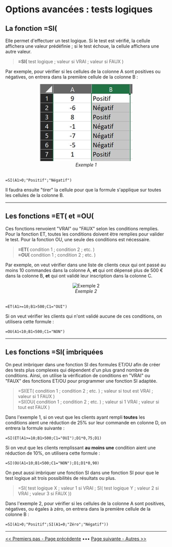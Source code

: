 # Options avancées : tests logiques

## La fonction =SI(

Elle permet d'effectuer un test logique. Si le test est vérifié, la cellule affichera une valeur prédéfinie ; si le test échoue, la cellule affichera une autre valeur.

> **=SI(** test logique ; valeur si VRAI ; valeur si FAUX )

Par exemple, pour vérifier si les cellules de la colonne A sont positives ou négatives, on entrera dans la première cellule de la colonne B :

<center> <img src="images/fonction_si.JPG" alt="Exemple 1" /> <br>
<i>Exemple 1</i> </center> <br>

~~~
=SI(A1>0;"Positif";"Négatif")
~~~

Il faudra ensuite "tirer" la cellule pour que la formule s'applique sur toutes les cellules de la colonne B.

----------

## Les fonctions =ET( et =OU(

Ces fonctions renvoient "VRAI" ou "FAUX" selon les conditions remplies. Pour la fonction ET, toutes les conditions doivent être remplies pour valider le test. Pour la fonction OU, une seule des conditions est nécessaire.

> **=ET(** condition 1 ; condition 2 ; etc. ) <br>
> **=OU(** condition 1 ; condition 2 ; etc. )

Par exemple, on veut vérifier dans une liste de clients ceux qui ont passé au moins 10 commandes dans la colonne A, **et** qui ont dépensé plus de 500 € dans la colonne B, **et** qui ont validé leur inscription dans la colonne C.

<center> <img src="images/fonction_etou" alt="Exemple 2" /> <br>
<i>Exemple 2</i> </center> <br>

~~~
=ET(A1>=10;B1>500;C1="OUI")
~~~
Si on veut vérifier les clients qui n'ont validé aucune de ces conditions, on utilisera cette formule : <br>
~~~
=OU(A1<10;B1<500;C1="NON")
~~~

----------

## Les fonctions =SI( imbriquées

On peut imbriquer dans une fonction SI des formules ET/OU afin de créer des tests plus complexes qui dépendent d'un plus grand nombre de conditions. Ainsi, on utilise la vérification de conditions en "VRAI" ou "FAUX" des fonctions ET/OU pour programmer une fonction SI adaptée. 

> =SI(ET( condition 1 ; condition 2 ; etc. ) ; valeur si tout est VRAI ; valeur si 1 FAUX ) <br>
> =SI(OU( condition 1 ; condition 2 ; etc. ) ; valeur si 1 VRAI ; valeur si tout est FAUX )

Dans l'exemple 1, si on veut que les clients ayant rempli **toutes** les conditions aient une réduction de 25% sur leur commande en colonne D, on entrera la formule suivante : <br>
~~~
=SI(ET(A1>=10;B1>500;C1="OUI");D1*0,75;D1)
~~~
Si on veut que les clients remplissant **au moins une** condition aient une réduction de 10%, on utilisera cette formule : <br>
~~~
=SI(OU(A1<10;B1<500;C1="NON");D1;D1*0,90)
~~~

On peut aussi imbriquer une fonction SI dans une fonction SI pour que le test logique ait trois possibilités de résultats ou plus.

> =SI( test logique X ; valeur 1 si VRAI ; SI( test logique Y ; valeur 2 si VRAI ; valeur 3 si FAUX ))

Dans l'exemple 2, pour vérifier si les cellules de la colonne A sont positives, négatives, ou égales à zéro, on entrera dans la première cellule de la colonne B : <br>
~~~
=SI(A1>0;"Positif";SI(A1=0;"Zéro";"Négatif"))
~~~

-------

[<< Premiers pas - Page précédente](premiers-pas.md) ••• [Page suivante - Autres >>](autres-fonctions.md)






